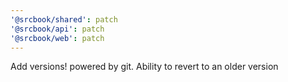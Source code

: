 ```yaml
---
'@srcbook/shared': patch
'@srcbook/api': patch
'@srcbook/web': patch
---
```


Add versions! powered by git. Ability to revert to an older version
